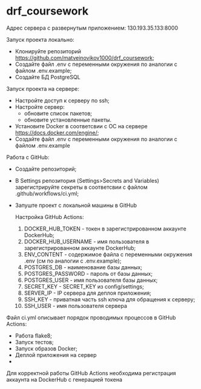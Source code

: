 # drf_coursework

Адрес сервера с развернутым приложением: 130.193.35.133:8000

Запуск проекта локально:
- Клонируйте репозиторий https://github.com/matveinovikov1000/drf_coursework;
- Создайте файл .env c переменными окружения по аналогии с файлом .env.example;
- Создайте БД PostgreSQL

Запуск проекта на сервере:
- Настройте доступ к серверу по ssh;
- Настройте сервер:
  - обновите список пакетов;
  - обновите установленные пакеты.
- Установите Docker в соответсвии с ОС на сервере https://docs.docker.com/engine/;
- Создайте файл .env c переменными окружения по аналогии с файлом .env.example

Работа с GitHub:
- Создайте репозиторий;
- В Settings репозитория (Settings>Secrets and Variables) зарегистрируйте секреты в соответсвии с файлом .github/workflows/ci.yml;
- Запуште проект с локальной машины в GitHub

  Настройка GitHub Actions:
  1) DOCKER_HUB_TOKEN - токен в зарегистрированном аккаунте DockerHub;
  2) DOCKER_HUB_USERNAME - имя пользователя в зарегистрированном аккаунте DockerHub;
  3) ENV_CONTENT - содержимое файла с переменными окружения .env (см по аналогии с .env.example);
  4) POSTGRES_DB - наименование базы данных;
  5) POSTGRES_PASSWORD - пароль от базы данных;
  6) POSTGRES_USER - имя пользователя базы данных;
  7) SECRET_KEY - SECRET_KEY из config/settings;
  8) SERVER_IP - IP сервера для деплоя приложения;
  9) SSH_KEY - приватная часть ssh ключа для обращения к серверу;
  10) SSH_USER - имя пользователя сервера

Файл ci.yml описывает порядок проводимых процессов в GitHub Actions:
- Работа flake8;
- Запуск тестов;
- Запуск образов Docker;
- Деплой приложения на сервер
- 
Для корректной работы GitHub Actions необходима регистрация аккаунта на DockerHub с генерацией токена
